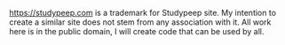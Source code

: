 https://studypeep.com is a trademark for Studypeep site. My intention to create a similar site does not stem from any association with it. 
All work here is in the public domain, I will create code that can be used by all. 
